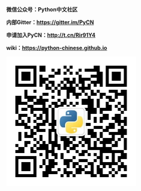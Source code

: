 **微信公众号：Python中文社区**

**内部Gitter：https://gitter.im/PyCN**

**申请加入PyCN：http://t.cn/Rir91Y4**

**wiki：https://python-chinese.github.io**

![image](https://github.com/Chinese-Python/pythoncn-projects/blob/master/images/Python%E4%B8%AD%E6%96%87%E7%A4%BE%E5%8C%BA%E5%BE%AE%E4%BF%A1%E5%85%AC%E4%BC%97%E5%8F%B7.jpg)

